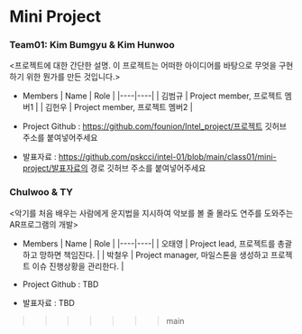 # Mini Project
### Team01: Kim Bumgyu & Kim Hunwoo

<프로젝트에 대한 간단한 설명. 이 프로젝트는 어떠한 아이디어를 바탕으로 무엇을 구현하기 위한 뭔가를 만든 것입니다.>

* Members
  | Name | Role |
  |----|----|
  | 김범규 | Project member, 프로젝트 멤버1 |
  | 김헌우 | Project member, 프로젝트 멤버2 |

* Project Github : https://github.com/founion/Intel_project/프로젝트 깃허브 주소를 붙여넣어주세요
 
* 발표자료 : https://github.com/pskcci/intel-01/blob/main/class01/mini-project/발표자료의 경로 깃허브 주소를 붙여넣어주세요

### Chulwoo & TY
<악기를 처음 배우는 사람에게 운지법을 지시하여 악보를 볼 줄 몰라도 연주를 도와주는 AR프로그램의 개발>
* Members
  | Name | Role |
  |----|----|
  | 오태영 | Project lead, 프로젝트를 총괄하고 망하면 책임진다. |
  | 박철우 | Project manager, 마일스톤을 생성하고 프로젝트 이슈 진행상황을 관리한다. |

* Project Github : TBD
* 발표자료 : TBD
>>>>>>> main
